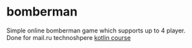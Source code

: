 # bomberman
Simple online bomberman game which supports up to 4 player.  
Done for mail.ru technoshpere [kotlin course](https://github.com/rybalkinsd/kotlin-boot-camp/)
